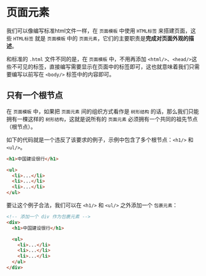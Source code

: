 # 页面元素

我们可以像编写标准html文件一样，在 ```页面模板``` 中使用 ```HTML标签``` 来搭建页面，这些 ```HTML标签``` 就是 ```页面模板``` 中的 ```页面元素```，它们的主要职责是**完成对页面外观的描述**。

和标准的 ```.html``` 文件不同的是，在 ```页面模板``` 中，不用再添加 ```<html/>```、```<head/>```这些不可见的标签，直接编写需要显示在页面中的标签即可，这也就意味着我们只需要编写以前写在 ```<body/>``` 标签中的内容即可。

## 只有一个根节点

在 ```页面模板``` 中，如果把 ```页面元素``` 间的组织方式看作是 ```树形结构``` 的话，那么我们只能拥有一棵这样的 ```树形结构```，这就是说所有的 ```页面元素``` 必须拥有一个共同的祖先节点（根节点）。

如下的代码就是一个违反了该要求的例子，示例中包含了多个根节点：```<h1/>``` 和 ```<ul/>```。

```html
<h1>中国建设很行</h1>

<ul>
  <li>...</li>
  <li>...</li>
  <li>...</li>
</ul>
```

要让这个例子合法，我们可以在 ```<h1/>``` 和 ```<ul/>``` 之外添加一个 ```包裹元素```：

```html
<!-- 添加一个 div 作为包裹元素 -->
<div>
  <h1>中国建设很行</h1>

  <ul>
    <li>...</li>
    <li>...</li>
    <li>...</li>
  </ul>
</div>
```

